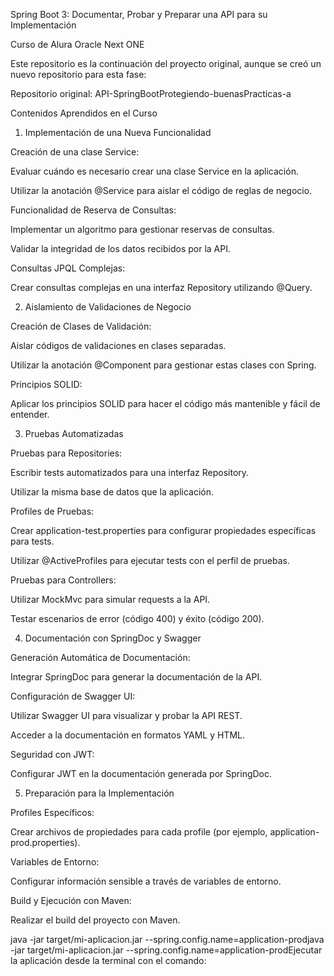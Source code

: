 Spring Boot 3: Documentar, Probar y Preparar una API para su Implementación

Curso de Alura Oracle Next ONE

Este repositorio es la continuación del proyecto original, aunque se creó un nuevo repositorio para esta fase:

Repositorio original: API-SpringBootProtegiendo-buenasPracticas-a

Contenidos Aprendidos en el Curso

1. Implementación de una Nueva Funcionalidad

Creación de una clase Service:

Evaluar cuándo es necesario crear una clase Service en la aplicación.

Utilizar la anotación @Service para aislar el código de reglas de negocio.

Funcionalidad de Reserva de Consultas:

Implementar un algoritmo para gestionar reservas de consultas.

Validar la integridad de los datos recibidos por la API.

Consultas JPQL Complejas:

Crear consultas complejas en una interfaz Repository utilizando @Query.

2. Aislamiento de Validaciones de Negocio

Creación de Clases de Validación:

Aislar códigos de validaciones en clases separadas.

Utilizar la anotación @Component para gestionar estas clases con Spring.

Principios SOLID:

Aplicar los principios SOLID para hacer el código más mantenible y fácil de entender.

3. Pruebas Automatizadas

Pruebas para Repositories:

Escribir tests automatizados para una interfaz Repository.

Utilizar la misma base de datos que la aplicación.

Profiles de Pruebas:

Crear application-test.properties para configurar propiedades específicas para tests.

Utilizar @ActiveProfiles para ejecutar tests con el perfil de pruebas.

Pruebas para Controllers:

Utilizar MockMvc para simular requests a la API.

Testar escenarios de error (código 400) y éxito (código 200).

4. Documentación con SpringDoc y Swagger

Generación Automática de Documentación:

Integrar SpringDoc para generar la documentación de la API.

Configuración de Swagger UI:

Utilizar Swagger UI para visualizar y probar la API REST.

Acceder a la documentación en formatos YAML y HTML.

Seguridad con JWT:

Configurar JWT en la documentación generada por SpringDoc.

5. Preparación para la Implementación

Profiles Específicos:

Crear archivos de propiedades para cada profile (por ejemplo, application-prod.properties).

Variables de Entorno:

Configurar información sensible a través de variables de entorno.

Build y Ejecución con Maven:

Realizar el build del proyecto con Maven.



java -jar target/mi-aplicacion.jar --spring.config.name=application-prodjava -jar target/mi-aplicacion.jar --spring.config.name=application-prodEjecutar la aplicación desde la terminal con el comando:
